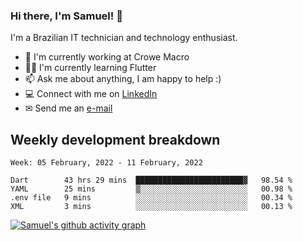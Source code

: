 ### Hi there, I'm Samuel! 👋

I'm a Brazilian IT technician and technology enthusiast.

- 🏢 I'm currently working at Crowe Macro
- 👨‍💻 I'm currently learning Flutter
- 📫 Ask me about anything, I am happy to help :)
- 💻 Connect with me on [LinkedIn](https://www.linkedin.com/in/samuel-s-marques/)
- ✉ Send me an [e-mail](mailto:samuel.s.marques@protonmail.com)

## Weekly development breakdown
<!--START_SECTION:waka-->
```text
Week: 05 February, 2022 - 11 February, 2022

Dart        43 hrs 29 mins  ████████████████████████▓   98.54 % 
YAML        25 mins         ▒░░░░░░░░░░░░░░░░░░░░░░░░   00.98 % 
.env file   9 mins          ░░░░░░░░░░░░░░░░░░░░░░░░░   00.34 % 
XML         3 mins          ░░░░░░░░░░░░░░░░░░░░░░░░░   00.13 % 
```
<!--END_SECTION:waka-->

[![Samuel's github activity graph](https://activity-graph.herokuapp.com/graph?username=samuel-s-marques&theme=react-dark)](https://github.com/samuel-s-marques)
